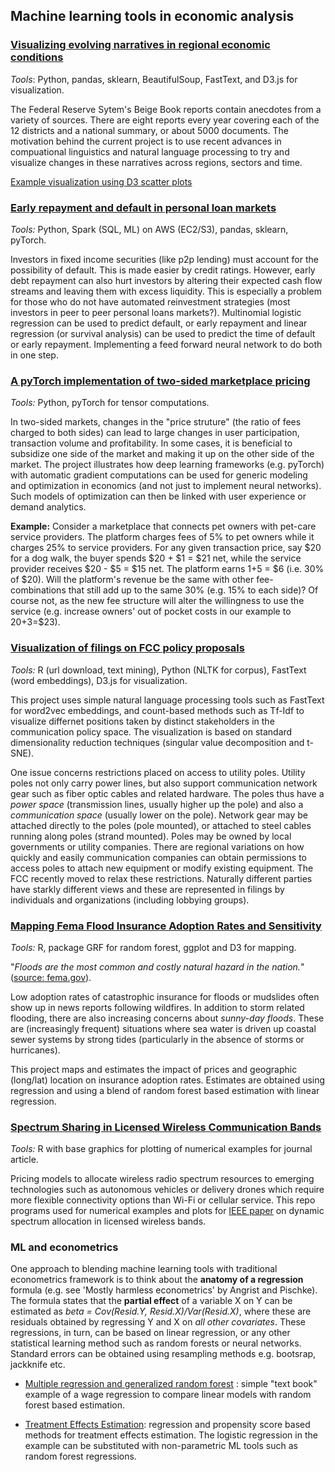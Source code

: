 ## Machine learning tools in economic analysis
### [Visualizing evolving narratives in regional economic conditions](https://github.com/petecarkeek/beigeBook/)
*Tools*: Python, pandas, sklearn, BeautifulSoup, FastText, and D3.js for visualization.

The Federal Reserve Sytem's Beige Book reports contain anecdotes from a variety of sources. There are eight reports every year covering each of the 12 districts and a national summary, or about 5000 documents. The motivation behind the current project is to use recent advances in compuational linguistics and natural language processing to try and visualize changes in these narratives across regions, sectors and time.

[Example visualization using D3 scatter plots](http://bl.ocks.org/petecarkeek/raw/951e3798b51e6f8ad05cad4029b62d54/)



### [Early repayment and default in personal loan markets](https://github.com/petecarkeek/consumerFinance/)

*Tools:* Python, Spark (SQL, ML) on AWS (EC2/S3), pandas, sklearn, pyTorch.

Investors in fixed income securities (like p2p lending) must account for the possibility of default. This is made easier by credit ratings. However, early debt repayment can also hurt investors by altering their expected cash flow streams and leaving them with excess liquidity. This is especially a problem for those who do not have automated reinvestment strategies (most investors in peer to peer personal loans markets?). Multinomial logistic regression can be used to predict default, or early repayment and linear regression (or survival analysis) can be used to predict the time of default or early repayment. Implementing a feed forward neural network to do both in one step.

### [A pyTorch implementation of two-sided marketplace pricing](./src/Marketplace.ipynb)
*Tools:* Python, pyTorch for tensor computations.

In two-sided markets, changes in the "price struture" (the ratio of fees charged to both sides) can lead to large changes in user participation, transaction volume and profitability. In some cases, it is beneficial to subsidize one side of the market and making it up on the other side of the market. The project illustrates how deep learning frameworks (e.g. pyTorch) with automatic gradient computations can be used for generic modeling and optimization in economics (and not just to implement neural networks). Such models of optimization can then be linked with user experience or demand analytics.

**Example:** Consider a marketplace that connects pet owners with pet-care service providers. The platform charges fees of 5% to pet owners while it charges 25% to service providers. For any given transaction price, say $20 for a dog walk, the buyer spends $20 + $1 = $21 net, while the service provider receives $20 - $5 = $15 net. The platform earns $1+$5 = $6 (i.e. 30% of $20). Will the platform's revenue be the same with other fee-combinations that still add up to the same 30% (e.g. 15% to each side)? Of course not, as the new fee structure will alter the willingness to use the service (e.g. increase owners' out of pocket costs in our example to $20+$3=$23). 

 

### [Visualization of filings on FCC policy proposals](https://github.com/petecarkeek/FCC/)
*Tools:* R (url download, text mining), Python (NLTK for corpus), FastText (word embeddings), D3.js for visualization. 

This project uses simple natural language processing tools such as FastText for word2vec embeddings, and count-based methods such as Tf-Idf to visualize differnet positions taken by distinct stakeholders in the communication policy space. The visualization is based on standard dimensionality reduction techniques (singular value decomposition and t-SNE). 

One issue concerns restrictions placed on access to utility poles. Utility poles not only carry power lines, but also support communication network gear such as fiber optic cables and related hardware. The poles thus have a *power space* (transmission lines, usually higher up the pole) and also a *communication space* (usually lower on the pole). Network gear may be attached directly to the poles (pole mounted), or attached to steel cables running along poles (strand mounted). Poles may be owned by local governments or utility companies. There are regional variations on how quickly and easily communication companies can obtain permissions to access poles to attach new equipment or modify existing equipment. The FCC recently moved to relax these restrictions. Naturally different parties have starkly different views and these are represented in filings by individuals and organizations (including lobbying groups).

### [Mapping Fema Flood Insurance Adoption Rates and Sensitivity](https://github.com/petecarkeek/floodInsurance) 
*Tools:* R, package GRF for random forest, ggplot and D3 for mapping.

"_Floods are the most common and costly natural hazard in the nation._" ([source: fema.gov](https://www.fema.gov/wildfires-you-need-flood-insurance)). 

Low adoption rates of catastrophic insurance for floods or mudslides often show up in news reports following wildfires. In addition to storm related flooding, there are also increasing concerns about _sunny-day floods_. These are (increasingly frequent) situations where sea water is driven up coastal sewer systems by strong tides (particularly in the absence of storms or hurricanes). 

This project maps and estimates the impact of prices and geographic (long/lat) location on insurance adoption rates. Estimates are obtained using regression and using a blend of random forest based estimation with linear regression.

### [Spectrum Sharing in Licensed Wireless Communication Bands](https://github.com/petecarkeek/Spectrum_Sharing)
*Tools:* R with base graphics for plotting of numerical examples for journal article.

Pricing models to allocate wireless radio spectrum resources to emerging technologies such as autonomous vehicles or delivery drones which require more flexible connectivity options than Wi-Fi or cellular service. This repo programs used for numerical examples and plots for [IEEE paper](https://ieeexplore.ieee.org/abstract/document/8301016/) on dynamic spectrum allocation in licensed wireless bands. 

### ML and econometrics
One approach to blending machine learning tools with traditional econometrics framework is to think about the **anatomy of a regression** formula (e.g. see 'Mostly harmless econometrics' by Angrist and Pischke). The formula states that the **partial effect** of a variable X on Y can be estimated as *beta = Cov(Resid.Y, Resid.X)/Var(Resid.X)*, where these are residuals obtained by regressing Y and X on *all other covariates*. These regressions, in turn, can be based on linear regression, or any other statistical learning method such as random forests or neural networks. Standard errors can be obtained using resampling methods e.g. bootsrap, jackknife etc.  

* [Multiple regression and generalized random forest](./src/genRandForest.ipynb) : simple "text book" example of a wage regression to compare linear models with random forest based estimation.

* [Treatment Effects Estimation](./src/avgTreatmentEffect.ipynb): regression and propensity score based methods for treatment effects estimation. The logistic regression in the example can be substituted with non-parametric ML tools such as random forest regressions. 
